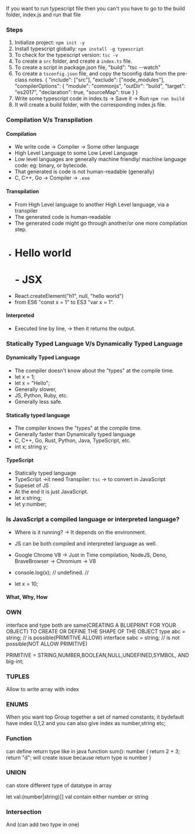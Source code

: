 If you want to run typescript file then you can't you have to go to the build folder, index.js and run that file

### Steps

1. Initialize project: `npm init -y`
2. Install typescript globally: `npm install -g typescript`
3. To check for the typescript version: `tsc -v`
4. To create a `src` folder, and create a `index.ts` file.
5. To create a script in package.json file, "build": "tsc --watch"
6. To create a `tsconfig.json` file, and copy the tsconfig data from the pre-class notes.
   {
   "include": ["src"],
   "exclude": ["node_modules"],
   "compilerOptions": {
   "module": "commonjs",
   "outDir": "build",
   "target": "es2017",
   "declaration": true,
   "sourceMap": true
   }
   }
7. Write some typescript code in index.ts -> Save it -> Run `npm run build`
8. It will create a build folder, with the corresponding index.js file.

### Compilation V/s Transpilation

#### Compilation

- We write code -> Compiler -> Some other language
- High Level Language to some Low Level Language
- Low level languages are generally machine friendly/ machine language code: eg: binary, or bytecode.
- That generated is code is not human-readable (generally)
- C, C++, Go -> Compiler -> `.exe`

#### Transpilation

- From High Level language to another High Level language, via a transpiler
- The generated code is human-readable
- The generated code might go through another/or one more compilation step.
- <h1>Hello world<h1> - JSX
- React.createElement("h1", null, "hello world")
- from ES6 "const x = 1" to ES3 "var x = 1".

#### Interpreted

- Executed line by line, -> then it returns the output.

### Statically Typed Language V/s Dynamically Typed Language

#### Dynamically Typed Language

- The compiler doesn't know about the "types" at the compile time.
- let x = 1;
- let x = "Hello";
- Generally slower,
- JS, Python, Ruby, etc.
- Generally less safe.

#### Statically typed language

- The compiler knows the "types" at the compile time.
- Generally faster than Dynamically typed language
- C, C++, Go, Rust, Python, Java, TypeScript, etc.
- int x; string y;

#### TypeScript

- Statically typed language
- TypeScript ->it need Transpiler: `tsc` -> to convert in JavaScript
- Supeset of JS
- At the end it is just JavaScript.
- let x:string;
- let y:number;

### Is JavaScript a compiled language or interpreted language?

- Where is it running? -> It depends on the environment.
- JS can be both compiled and interpreted language as well.
- Google Chrome V8 -> Just in Time compilation, NodeJS, Deno, BraveBrowser -> Chromium -> V8

- console.log(x); // undefined. //
- let x = 10;

#### What, Why, How

### OWN

interface and type both are same(CREATING A BLUEPRINT FOR YOUR OBJECT) TO CREATE OR DEFINE THE SHAPE OF THE OBJECT
type abc = string; // is possible(PRIMITIVE ALLOW)
interface sabc = string; // is not possible(NOT ALLOW PRIMITIVE)

PRIMITIVE = STRING,NUMBER,BOOLEAN,NULL,UNDEFINED,SYMBOL,
AND big-int;

### TUPLES

Allow to write array with index

### ENUMS

When you want top Group together a set of named constants;
it bydefault have index 0,1,2 and you can also give index as number,string etc;

### Function

can define return type like in java
function sum(): number {
return 2 + 3;
return "d"; will create issue because return type is number
}

### UNION

can store different type of datatype in array

let val:(number|string)[] val contain either number or string

### Intersection

And (can add two type in one)
